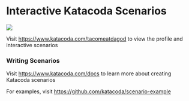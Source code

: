 # Interactive Katacoda Scenarios

[![](http://shields.katacoda.com/katacoda/tacomeatdagod/count.svg)](https://www.katacoda.com/tacomeatdagod "Get your profile on Katacoda.com")

Visit https://www.katacoda.com/tacomeatdagod to view the profile and interactive scenarios

### Writing Scenarios
Visit https://www.katacoda.com/docs to learn more about creating Katacoda scenarios

For examples, visit https://github.com/katacoda/scenario-example
